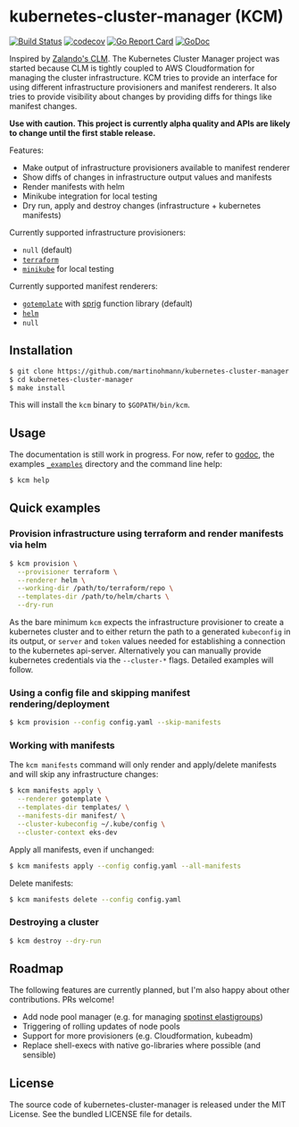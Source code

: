 kubernetes-cluster-manager (KCM)
================================

[![Build Status](https://travis-ci.com/martinohmann/kubernetes-cluster-manager.svg?branch=master)](https://travis-ci.com/martinohmann/kubernetes-cluster-manager)
[![codecov](https://codecov.io/gh/martinohmann/kubernetes-cluster-manager/branch/master/graph/badge.svg)](https://codecov.io/gh/martinohmann/kubernetes-cluster-manager)
[![Go Report Card](https://goreportcard.com/badge/github.com/martinohmann/kubernetes-cluster-manager?style=flat)](https://goreportcard.com/report/github.com/martinohmann/kubernetes-cluster-manager)
[![GoDoc](https://godoc.org/github.com/martinohmann/kubernetes-cluster-manager?status.svg)](https://godoc.org/github.com/martinohmann/kubernetes-cluster-manager)

Inspired by [Zalando's CLM](https://github.com/zalando-incubator/cluster-lifecycle-manager). The Kubernetes Cluster Manager project was started because CLM is tightly coupled to AWS Cloudformation for managing the cluster infrastructure. KCM tries to provide an interface for using different infrastructure provisioners and manifest renderers. It also tries to provide visibility about changes by providing diffs for things like manifest changes.

**Use with caution. This project is currently alpha quality and APIs are likely to change until the first stable release.**

Features:
- Make output of infrastructure provisioners available to manifest renderer
- Show diffs of changes in infrastructure output values and manifests
- Render manifests with helm
- Minikube integration for local testing
- Dry run, apply and destroy changes (infrastructure + kubernetes manifests)

Currently supported infrastructure provisioners:
- `null` (default)
- [`terraform`](https://github.com/hashicorp/terraform)
- [`minikube`](https://github.com/kubernetes/minikube) for local testing

Currently supported manifest renderers:
- [`gotemplate`](https://golang.org/pkg/text/template/) with [sprig](https://github.com/Masterminds/sprig) function library (default)
- [`helm`](https://github.com/helm/helm)
- `null`

Installation
------------

```sh
$ git clone https://github.com/martinohmann/kubernetes-cluster-manager
$ cd kubernetes-cluster-manager
$ make install
```

This will install the `kcm` binary to `$GOPATH/bin/kcm`.

Usage
-----

The documentation is still work in progress. For now, refer to [godoc](https://godoc.org/github.com/martinohmann/kubernetes-cluster-manager), the examples [`_examples`](_examples/) directory and the command line help:

```sh
$ kcm help
```

Quick examples
--------------

### Provision infrastructure using terraform and render manifests via helm

```sh
$ kcm provision \
  --provisioner terraform \
  --renderer helm \
  --working-dir /path/to/terraform/repo \
  --templates-dir /path/to/helm/charts \
  --dry-run
```

As the bare minimum `kcm` expects the infrastructure provisioner to create a
kubernetes cluster and to either return the path to a generated `kubeconfig` in
its output, or `server` and `token` values needed for establishing a connection
to the kubernetes api-server. Alternatively you can manually provide kubernetes
credentials via the `--cluster-*` flags. Detailed examples will follow.

### Using a config file and skipping manifest rendering/deployment

```sh
$ kcm provision --config config.yaml --skip-manifests
```

### Working with manifests

The `kcm manifests` command will only render and apply/delete manifests and
will skip any infrastructure changes:

```sh
$ kcm manifests apply \
  --renderer gotemplate \
  --templates-dir templates/ \
  --manifests-dir manifest/ \
  --cluster-kubeconfig ~/.kube/config \
  --cluster-context eks-dev
```

Apply all manifests, even if unchanged:

```sh
$ kcm manifests apply --config config.yaml --all-manifests
```

Delete manifests:

```sh
$ kcm manifests delete --config config.yaml
```

### Destroying a cluster

```sh
$ kcm destroy --dry-run
```

Roadmap
-------

The following features are currently planned, but I'm also happy about other
contributions. PRs welcome!

* Add node pool manager (e.g. for managing [spotinst elastigroups](https://api.spotinst.com/introducing-elastigroup/))
* Triggering of rolling updates of node pools
* Support for more provisioners (e.g. Cloudformation, kubeadm)
* Replace shell-execs with native go-libraries where possible (and sensible)

License
-------

The source code of kubernetes-cluster-manager is released under the MIT License. See the bundled
LICENSE file for details.
